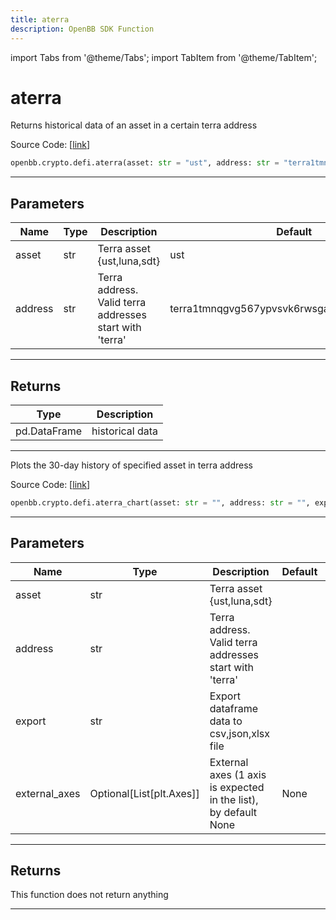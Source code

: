 ```yaml
---
title: aterra
description: OpenBB SDK Function
---
```


import Tabs from '@theme/Tabs';
import TabItem from '@theme/TabItem';

# aterra

<Tabs>
<TabItem value="model" label="Model" default>

Returns historical data of an asset in a certain terra address

Source Code: [[link](https://github.com/OpenBB-finance/OpenBBTerminal/tree/main/openbb_terminal/cryptocurrency/defi/terraengineer_model.py#L19)]

```python
openbb.crypto.defi.aterra(asset: str = "ust", address: str = "terra1tmnqgvg567ypvsvk6rwsga3srp7e3lg6u0elp8")
```

---

## Parameters

| Name | Type | Description | Default | Optional |
| ---- | ---- | ----------- | ------- | -------- |
| asset | str | Terra asset {ust,luna,sdt} | ust | True |
| address | str | Terra address. Valid terra addresses start with 'terra' | terra1tmnqgvg567ypvsvk6rwsga3srp7e3lg6u0elp8 | True |


---

## Returns

| Type | Description |
| ---- | ----------- |
| pd.DataFrame | historical data |
---

</TabItem>
<TabItem value="view" label="Chart">

Plots the 30-day history of specified asset in terra address

Source Code: [[link](https://github.com/OpenBB-finance/OpenBBTerminal/tree/main/openbb_terminal/cryptocurrency/defi/terraengineer_view.py#L29)]

```python
openbb.crypto.defi.aterra_chart(asset: str = "", address: str = "", export: str = "", external_axes: Optional[List[matplotlib.axes._axes.Axes]] = None)
```

---

## Parameters

| Name | Type | Description | Default | Optional |
| ---- | ---- | ----------- | ------- | -------- |
| asset | str | Terra asset {ust,luna,sdt} |  | True |
| address | str | Terra address. Valid terra addresses start with 'terra' |  | True |
| export | str | Export dataframe data to csv,json,xlsx file |  | True |
| external_axes | Optional[List[plt.Axes]] | External axes (1 axis is expected in the list), by default None | None | True |


---

## Returns

This function does not return anything

---

</TabItem>
</Tabs>
